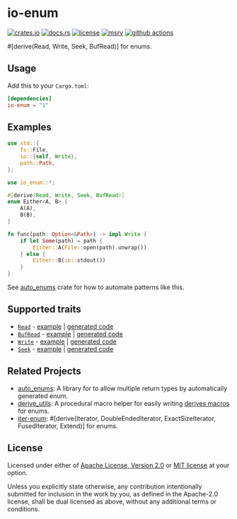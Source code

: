 # io-enum

[![crates.io](https://img.shields.io/crates/v/io-enum?style=flat-square&logo=rust)](https://crates.io/crates/io-enum)
[![docs.rs](https://img.shields.io/badge/docs.rs-io--enum-blue?style=flat-square&logo=docs.rs)](https://docs.rs/io-enum)
[![license](https://img.shields.io/badge/license-Apache--2.0_OR_MIT-blue?style=flat-square)](#license)
[![msrv](https://img.shields.io/badge/msrv-1.61-blue?style=flat-square&logo=rust)](https://www.rust-lang.org)
[![github actions](https://img.shields.io/github/actions/workflow/status/taiki-e/io-enum/ci.yml?branch=main&style=flat-square&logo=github)](https://github.com/taiki-e/io-enum/actions)

<!-- tidy:sync-markdown-to-rustdoc:start:src/lib.rs -->

\#\[derive(Read, Write, Seek, BufRead)\] for enums.

## Usage

Add this to your `Cargo.toml`:

```toml
[dependencies]
io-enum = "1"
```

## Examples

```rust
use std::{
    fs::File,
    io::{self, Write},
    path::Path,
};

use io_enum::*;

#[derive(Read, Write, Seek, BufRead)]
enum Either<A, B> {
    A(A),
    B(B),
}

fn func(path: Option<&Path>) -> impl Write {
    if let Some(path) = path {
        Either::A(File::open(path).unwrap())
    } else {
        Either::B(io::stdout())
    }
}
```

See [auto_enums] crate for how to automate patterns like this.

## Supported traits

- [`Read`](https://doc.rust-lang.org/std/io/trait.Read.html) - [example](https://github.com/taiki-e/io-enum/blob/HEAD/tests/expand/read.rs) | [generated code](https://github.com/taiki-e/io-enum/blob/HEAD/tests/expand/read.expanded.rs)
- [`BufRead`](https://doc.rust-lang.org/std/io/trait.BufRead.html) - [example](https://github.com/taiki-e/io-enum/blob/HEAD/tests/expand/buf_read.rs) | [generated code](https://github.com/taiki-e/io-enum/blob/HEAD/tests/expand/buf_read.expanded.rs)
- [`Write`](https://doc.rust-lang.org/std/io/trait.Write.html) - [example](https://github.com/taiki-e/io-enum/blob/HEAD/tests/expand/write.rs) | [generated code](https://github.com/taiki-e/io-enum/blob/HEAD/tests/expand/write.expanded.rs)
- [`Seek`](https://doc.rust-lang.org/std/io/trait.Seek.html) - [example](https://github.com/taiki-e/io-enum/blob/HEAD/tests/expand/seek.rs) | [generated code](https://github.com/taiki-e/io-enum/blob/HEAD/tests/expand/seek.expanded.rs)

## Related Projects

- [auto_enums]: A library for to allow multiple return types by automatically generated enum.
- [derive_utils]: A procedural macro helper for easily writing [derives macros][proc-macro-derive] for enums.
- [iter-enum]: \#\[derive(Iterator, DoubleEndedIterator, ExactSizeIterator, FusedIterator, Extend)\] for enums.

[auto_enums]: https://github.com/taiki-e/auto_enums
[derive_utils]: https://github.com/taiki-e/derive_utils
[iter-enum]: https://github.com/taiki-e/iter-enum
[proc-macro-derive]: https://doc.rust-lang.org/reference/procedural-macros.html#derive-macros

<!-- tidy:sync-markdown-to-rustdoc:end -->

## License

Licensed under either of [Apache License, Version 2.0](LICENSE-APACHE) or
[MIT license](LICENSE-MIT) at your option.

Unless you explicitly state otherwise, any contribution intentionally submitted
for inclusion in the work by you, as defined in the Apache-2.0 license, shall
be dual licensed as above, without any additional terms or conditions.
